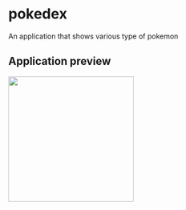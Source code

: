 # pokedex

An application that shows various type of pokemon

## Application preview

<img src="https://github.com/FerdiMauladi/pokedex/blob/master/gitassets/pokedex.gif" width="250" height="250"/>
